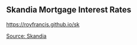 ## Skandia Mortgage Interest Rates

https://royfrancis.github.io/sk

[Source: Skandia](https://www.skandia.se/lana/bolan/bolanerantor/snittrantor/)

